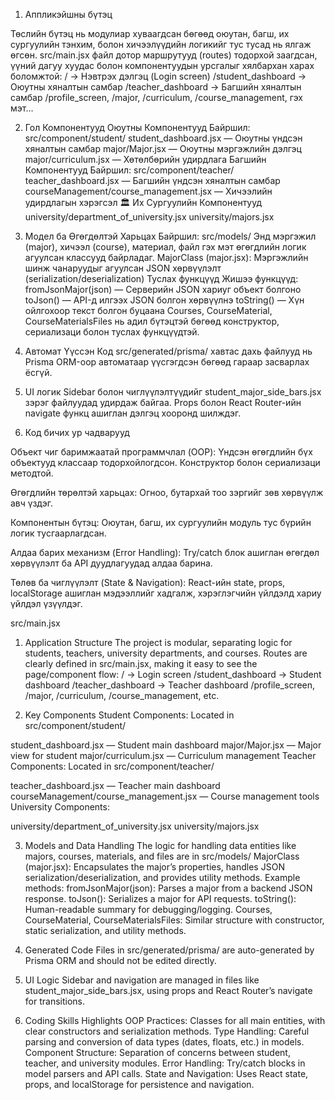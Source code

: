 1. Аппликэйшны бүтэц

  Төслийн бүтэц нь модулиар хуваагдсан бөгөөд оюутан, багш, их сургуулийн тэнхим, болон хичээлүүдийн логикийг тус тусад нь ялгаж өгсөн.
  src/main.jsx файл дотор маршрутууд (routes) тодорхой заагдсан, үүний дагуу хуудас болон компонентуудын урсгалыг хялбархан харах боломжтой:
  / → Нэвтрэх дэлгэц (Login screen)
  /student_dashboard → Оюутны хяналтын самбар
  /teacher_dashboard → Багшийн хяналтын самбар
  /profile_screen, /major, /curriculum, /course_management, гэх мэт...

2. Гол Компонентууд
  Оюутны Компонентууд
  Байршил: src/component/student/
  student_dashboard.jsx — Оюутны үндсэн хяналтын самбар
  major/Major.jsx — Оюутны мэргэжлийн дэлгэц
  major/curriculum.jsx — Хөтөлбөрийн удирдлага
  Багшийн Компонентууд
  Байршил: src/component/teacher/
  teacher_dashboard.jsx — Багшийн үндсэн хяналтын самбар
  courseManagement/course_management.jsx — Хичээлийн удирдлагын хэрэгсэл
  🏛 Их Сургуулийн Компонентууд
  university/department_of_university.jsx
  university/majors.jsx

3. Модел ба Өгөгдөлтэй Харьцах
  Байршил: src/models/
  Энд мэргэжил (major), хичээл (course), материал, файл гэх мэт өгөгдлийн логик агуулсан классууд байрладаг.
  MajorClass (major.jsx):
  Мэргэжлийн шинж чанаруудыг агуулсан
  JSON хөрвүүлэлт (serialization/deserialization)
  Туслах функцүүд
  Жишээ функцүүд:
  fromJsonMajor(json) — Серверийн JSON хариуг объект болгоно
  toJson() — API-д илгээх JSON болгон хөрвүүлнэ
  toString() — Хүн ойлгохоор текст болгон буцаана
  Courses, CourseMaterial, CourseMaterialsFiles нь адил бүтэцтэй бөгөөд конструктор, сериализаци болон туслах функцүүдтэй.

4. Автомат Үүссэн Код
  src/generated/prisma/ хавтас дахь файлууд нь Prisma ORM-оор автоматаар үүсгэгдсэн бөгөөд гараар засварлах ёсгүй.
5. UI логик
  Sidebar болон чиглүүлэлтүүдийг student_major_side_bars.jsx зэрэг файлуудад удирдаж байгаа. Props болон React Router-ийн navigate функц ашиглан дэлгэц хооронд шилждэг.
6. Код бичих ур чадварууд

  Объект чиг баримжаатай программчлал (OOP):
  Үндсэн өгөгдлийн бүх объектууд классаар тодорхойлогдсон. Конструктор болон сериализаци методтой.

  Өгөгдлийн төрөлтэй харьцах:
  Огноо, бутархай тоо зэргийг зөв хөрвүүлж авч үздэг.
  
  Компонентын бүтэц:
  Оюутан, багш, их сургуулийн модуль тус бүрийн логик тусгаарлагдсан.
  
  Алдаа барих механизм (Error Handling):
  Try/catch блок ашиглан өгөгдөл хөрвүүлэлт ба API дуудлагуудад алдаа барина.
  
  Төлөв ба чиглүүлэлт (State & Navigation):
  React-ийн state, props, localStorage ашиглан мэдээллийг хадгалж, хэрэглэгчийн үйлдэлд хариу үйлдэл үзүүлдэг.



src/main.jsx

1. Application Structure
  The project is modular, separating logic for students, teachers, university departments, and courses.
  Routes are clearly defined in src/main.jsx, making it easy to see the page/component flow:
  / → Login screen
  /student_dashboard → Student dashboard
  /teacher_dashboard → Teacher dashboard
  /profile_screen, /major, /curriculum, /course_management, etc.

2. Key Components
  Student Components:
  Located in src/component/student/
  
  student_dashboard.jsx — Student main dashboard
  major/Major.jsx — Major view for student
  major/curriculum.jsx — Curriculum management
  Teacher Components:
  Located in src/component/teacher/
  
  teacher_dashboard.jsx — Teacher main dashboard
  courseManagement/course_management.jsx — Course management tools
  University Components:
  
  university/department_of_university.jsx
  university/majors.jsx
  
3. Models and Data Handling
  The logic for handling data entities like majors, courses, materials, and files are in src/models/
  MajorClass (major.jsx):
  Encapsulates the major’s properties, handles JSON serialization/deserialization, and provides utility methods.
  Example methods:
  fromJsonMajor(json): Parses a major from a backend JSON response.
  toJson(): Serializes a major for API requests.
  toString(): Human-readable summary for debugging/logging.
  Courses, CourseMaterial, CourseMaterialsFiles:
  Similar structure with constructor, static serialization, and utility methods.

4. Generated Code
  Files in src/generated/prisma/ are auto-generated by Prisma ORM and should not be edited directly.

5. UI Logic
  Sidebar and navigation are managed in files like student_major_side_bars.jsx, using props and React Router’s navigate for transitions.

6. Coding Skills Highlights
  OOP Practices:
  Classes for all main entities, with clear constructors and serialization methods.
  Type Handling:
  Careful parsing and conversion of data types (dates, floats, etc.) in models.
  Component Structure:
  Separation of concerns between student, teacher, and university modules.
  Error Handling:
  Try/catch blocks in model parsers and API calls.
  State and Navigation:
  Uses React state, props, and localStorage for persistence and navigation.
